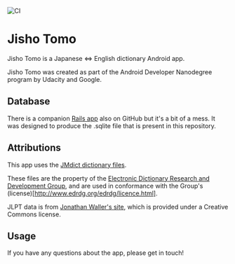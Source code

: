 ![CI](https://github.com/sienatime/JishoTomo/workflows/CI/badge.svg)

# Jisho Tomo

Jisho Tomo is a Japanese <=> English dictionary Android app.

Jisho Tomo was created as part of the Android Developer Nanodegree program by Udacity and Google.

## Database

There is a companion [Rails app](https://github.com/sienatime/jmdict-rails) also on GitHub but it's a bit of a mess. It was designed to produce the .sqlite file
that is present in this repository. 

## Attributions

This app uses the [JMdict dictionary files](http://www.edrdg.org/jmdict/j_jmdict.html).

These files are the property of the [Electronic Dictionary Research and Development Group](http://www.edrdg.org/),
and are used in conformance with the Group's (license)[http://www.edrdg.org/edrdg/licence.html].

JLPT data is from [Jonathan Waller's site](http://www.tanos.co.uk/jlpt/), which is provided under a Creative Commons license.

## Usage

If you have any questions about the app, please get in touch!
